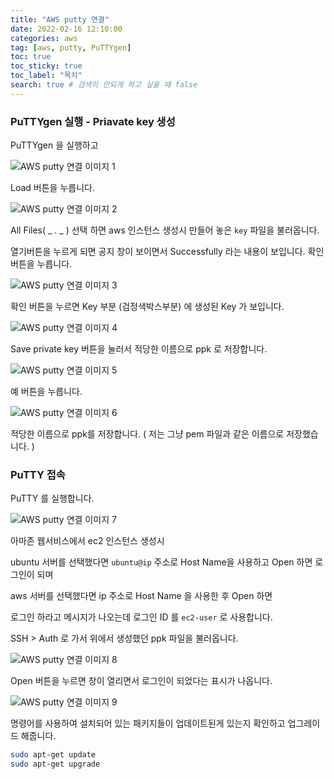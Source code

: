 ```yaml
---
title: "AWS putty 연결"
date: 2022-02-16 12:10:00
categories: aws
tag: [aws, putty, PuTTYgen]
toc: true
toc_sticky: true
toc_label: "목차"
search: true # 검색이 안되게 하고 싶을 때 false
---
```


### PuTTYgen 실행 - Priavate key 생성

PuTTYgen 을 실행하고

![AWS putty 연결 이미지 1](https://jxlove2020.github.io/images/2022-02-16-aws-putty-01.png)

Load 버튼을 누릅니다.

![AWS putty 연결 이미지 2](https://jxlove2020.github.io/images/2022-02-16-aws-putty-02.png)

All Files( _ . _ ) 선택 하면 aws 인스턴스 생성시 만들어 놓은 `key` 파일을 불러옵니다.

열기버튼을 누르게 되면 공지 창이 보이면서 Successfully 라는 내용이 보입니다. 확인버튼을 누릅니다.

![AWS putty 연결 이미지 3](https://jxlove2020.github.io/images/2022-02-16-aws-putty-03.png)

확인 버튼을 누르면 Key 부분 (검정색박스부분) 에 생성된 Key 가 보입니다.

![AWS putty 연결 이미지 4](https://jxlove2020.github.io/images/2022-02-16-aws-putty-04.png)

Save private key 버튼을 눌러서 적당한 이름으로 ppk 로 저장합니다.

![AWS putty 연결 이미지 5](https://jxlove2020.github.io/images/2022-02-16-aws-putty-05.png)

예 버튼을 누릅니다.

![AWS putty 연결 이미지 6](https://jxlove2020.github.io/images/2022-02-16-aws-putty-06.png)

적당한 이름으로 ppk를 저장합니다. ( 저는 그냥 pem 파일과 같은 이름으로 저장했습니다. )

### PuTTY 접속

PuTTY 를 실행합니다.

![AWS putty 연결 이미지 7](https://jxlove2020.github.io/images/2022-02-16-aws-putty-07.png)

아마존 웹서비스에서 ec2 인스턴스 생성시

ubuntu 서버를 선택했다면 `ubuntu@ip` 주소로 Host Name을 사용하고 Open 하면 로그인이 되며

aws 서버를 선택했다면 ip 주소로 Host Name 을 사용한 후 Open 하면

로그인 하라고 메시지가 나오는데 로그인 ID 를 `ec2-user` 로 사용합니다.

SSH > Auth 로 가서 위에서 생성했던 ppk 파일을 불러옵니다.

![AWS putty 연결 이미지 8](https://jxlove2020.github.io/images/2022-02-16-aws-putty-08.png)

Open 버튼을 누르면 창이 열리면서 로그인이 되었다는 표시가 나옵니다.

![AWS putty 연결 이미지 9](https://jxlove2020.github.io/images/2022-02-16-aws-putty-09.png)

명령어를 사용하여 설치되어 있는 패키지들이 업데이트된게 있는지 확인하고 업그레이드 해줍니다.

```bash
sudo apt-get update
sudo apt-get upgrade
```

